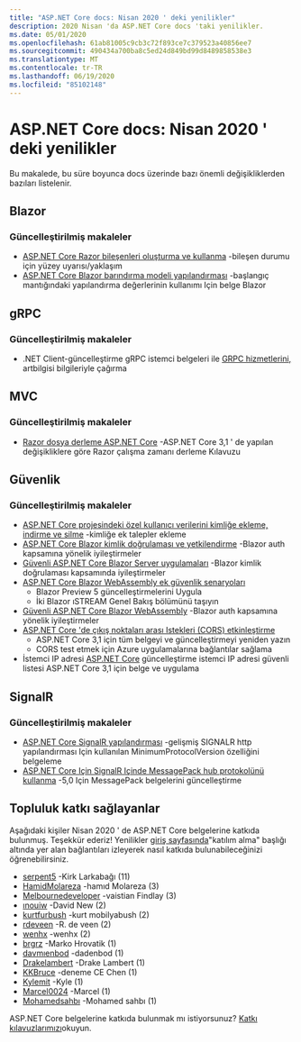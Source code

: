 ```yaml
---
title: "ASP.NET Core docs: Nisan 2020 ' deki yenilikler"
description: 2020 Nisan 'da ASP.NET Core docs 'taki yenilikler.
ms.date: 05/01/2020
ms.openlocfilehash: 61ab81005c9cb3c72f893ce7c379523a40856ee7
ms.sourcegitcommit: 490434a700ba8c5ed24d849bd99d8489858538e3
ms.translationtype: MT
ms.contentlocale: tr-TR
ms.lasthandoff: 06/19/2020
ms.locfileid: "85102148"
---
```

# <a name="aspnet-core-docs-whats-new-for-april-2020"></a>ASP.NET Core docs: Nisan 2020 ' deki yenilikler

Bu makalede, bu süre boyunca docs üzerinde bazı önemli değişikliklerden bazıları listelenir.

## <a name="blazor"></a>Blazor

### <a name="updated-articles"></a>Güncelleştirilmiş makaleler

- [ASP.NET Core Razor bileşenleri oluşturma ve kullanma](../blazor/components/index.md) -bileşen durumu için yüzey uyarısı/yaklaşım
- [ASP.NET Core Blazor barındırma modeli yapılandırması](../blazor/fundamentals/additional-scenarios.md) -başlangıç mantığındaki yapılandırma değerlerinin kullanımı Için belge Blazor

## <a name="grpc"></a>gRPC

### <a name="updated-articles"></a>Güncelleştirilmiş makaleler

- .NET Client-güncelleştirme gRPC istemci belgeleri ile [GRPC hizmetlerini,](../grpc/client.md) artbilgisi bilgileriyle çağırma

## <a name="mvc"></a>MVC

### <a name="updated-articles"></a>Güncelleştirilmiş makaleler

- [Razor dosya derleme ASP.NET Core](../mvc/views/view-compilation.md) -ASP.NET Core 3,1 ' de yapılan değişikliklere göre Razor çalışma zamanı derleme Kılavuzu

## <a name="security"></a>Güvenlik

### <a name="updated-articles"></a>Güncelleştirilmiş makaleler

- [ASP.NET Core projesindeki özel kullanıcı verilerini kimliğe ekleme, indirme ve silme](../security/authentication/add-user-data.md) -kimliğe ek talepler ekleme
- [ASP.NET Core Blazor kimlik doğrulaması ve yetkilendirme](../blazor/security/index.md) -Blazor auth kapsamına yönelik iyileştirmeler
- [Güvenli ASP.NET Core Blazor Server uygulamaları](../blazor/security/server/index.md) -Blazor kimlik doğrulaması kapsamında iyileştirmeler
- [ASP.NET Core Blazor WebAssembly ek güvenlik senaryoları](../blazor/security/webassembly/additional-scenarios.md)
  - Blazor Preview 5 güncelleştirmelerini Uygula
  - İki Blazor ıSTREAM Genel Bakış bölümünü taşıyın
- [Güvenli ASP.NET Core Blazor WebAssembly](../blazor/security/webassembly/index.md) -Blazor auth kapsamına yönelik iyileştirmeler
- [ASP.NET Core 'de çıkış noktaları arası Istekleri (CORS) etkinleştirme](../security/cors.md)
  - ASP.NET Core 3,1 için tüm belgeyi ve güncelleştirmeyi yeniden yazın
  - CORS test etmek için Azure uygulamalarına bağlantılar sağlama
- İstemci IP adresi [ASP.NET Core](../security/ip-safelist.md) güncelleştirme istemci IP adresi güvenli listesi ASP.NET Core 3,1 için belge ve uygulama

## <a name="signalr"></a>SignalR

### <a name="updated-articles"></a>Güncelleştirilmiş makaleler

- [ASP.NET Core SignalR yapılandırması](../signalr/configuration.md) -gelişmiş SIGNALR http yapılandırması Için kullanılan MinimumProtocolVersion özelliğini belgeleme
- [ASP.NET Core Için SignalR Içinde MessagePack hub protokolünü kullanma](../signalr/messagepackhubprotocol.md) -5,0 Için MessagePack belgelerini güncelleştirme

## <a name="community-contributors"></a>Topluluk katkı sağlayanlar

Aşağıdaki kişiler Nisan 2020 ' de ASP.NET Core belgelerine katkıda bulunmuş. Teşekkür ederiz! Yenilikler [giriş sayfasında](index.yml)"katılım alma" başlığı altında yer alan bağlantıları izleyerek nasıl katkıda bulunabileceğinizi öğrenebilirsiniz.

- [serpent5](https://github.com/serpent5) -Kirk Larkabağı (11)
- [HamidMolareza](https://github.com/HamidMolareza) -hamıd Molareza (3)
- [Melbournedeveloper](https://github.com/MelbourneDeveloper) -vaistian Findlay (3)
- [ınouiw](https://github.com/inouiw) -David New (2)
- [kurtfurbush](https://github.com/kurtfurbush) -kurt mobilyabush (2)
- [rdeveen](https://github.com/rdeveen) -R. de veen (2)
- [wenhx](https://github.com/wenhx) -wenhx (2)
- [brgrz](https://github.com/brgrz) -Marko Hrovatik (1)
- [davmıenbod](https://github.com/damienbod) -dadenbod (1)
- [Drakelambert](https://github.com/DrakeLambert) -Drake Lambert (1)
- [KKBruce](https://github.com/kkbruce) -deneme CE Chen (1)
- [Kylemit](https://github.com/KyleMit) -Kyle (1)
- [Marcel0024](https://github.com/Marcel0024) -Marcel (1)
- [Mohamedsahbı](https://github.com/MohamedSahbi) -Mohamed sahbı (1)

ASP.NET Core belgelerine katkıda bulunmak mı istiyorsunuz? [Katkı kılavuzlarımızı](https://github.com/dotnet/AspNetCore.Docs/blob/master/CONTRIBUTING.md)okuyun.
